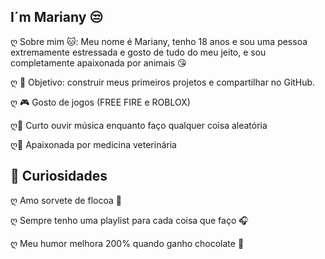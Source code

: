 ## I´m Mariany 😒
ღ Sobre mim 🐱: Meu nome é Mariany, tenho 18 anos e sou uma pessoa extremamente estressada e gosto de tudo do meu jeito, e sou completamente apaixonada por animais 😘

ღ 🎯 Objetivo: construir meus primeiros projetos e compartilhar no GitHub.

 ღ 🎮 Gosto de jogos (FREE FIRE e ROBLOX)  

 ღ🎵 Curto ouvir música enquanto faço qualquer coisa aleatória  

 ღ🐾 Apaixonada por medicina veterinária 

 ## 🍓 Curiosidades
 ღ Amo sorvete de flocoa 🍦 

ღ Sempre tenho uma playlist para cada coisa que faço 🎧  

ღ Meu humor melhora 200% quando ganho chocolate 🍫 

<!--
**mariianykk/mariianykk** is a ✨ _special_ ✨ repository because its `README.md` (this file) appears on your GitHub profile.

Here are some ideas to get you started:

 🔭 I’m currently working on ...
- 🌱 I’m currently learning ...
- 👯 I’m looking to collaborate on ...
- 🤔 I’m looking for help with ...
- 💬 Ask me about ...
- 📫 How to reach me: ...
- 😄 Pronouns: ...
- ⚡ Fun fact: ...
-->
